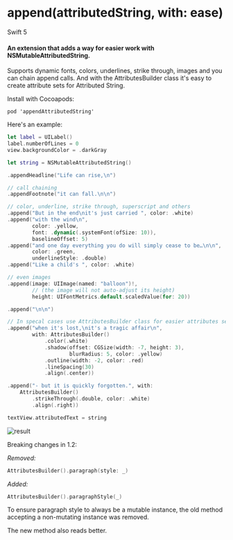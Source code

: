 # append(attributedString, with: ease)
Swift 5

#### An extension that adds a way for easier work with NSMutableAttributedString.

Supports dynamic fonts, colors, underlines, strike through, images and you can chain append calls.
And with the AttributesBuilder class it's easy to create attribute sets for Attributed String.

Install with Cocoapods:
```
pod 'appendAttributedString'
```

Here's an example:

```swift
let label = UILabel()
label.numberOfLines = 0
view.backgroundColor = .darkGray

let string = NSMutableAttributedString()

.appendHeadline("Life can rise,\n")

// call chaining
.appendFootnote("it can fall.\n\n")

// color, underline, strike through, superscript and others
.append("But in the end\nit's just carried ", color: .white)
.append("with the wind\n",
        color: .yellow,
        font: .dynamic(.systemFont(ofSize: 10)),
        baselineOffset: 5)
.append("and one day everything you do will simply cease to be…\n\n",
        color: .green,
        underlineStyle: .double)
.append("Like a child's ", color: .white)

// even images
.append(image: UIImage(named: "balloon")!,
        // (the image will not auto-adjust its height)
        height: UIFontMetrics.default.scaledValue(for: 20))

.append("\n\n")

// In specal cases use AttributesBuilder class for easier attributes set up
.append("when it's lost,\nit's a tragic affair\n",
        with: AttributesBuilder()
            .color(.white)
            .shadow(offset: CGSize(width: -7, height: 3),
                    blurRadius: 5, color: .yellow)
            .outline(width: -2, color: .red)
            .lineSpacing(30)
            .align(.center))

.append("- but it is quickly forgotten.", with:
    AttributesBuilder()
        .strikeThrough(.double, color: .white)
        .align(.right))

textView.attributedText = string
```

![result](https://github.com/ysoftware/appendAttributedStringWithEase/blob/master/image2.png?raw=true)



Breaking changes in 1.2:

*Removed:*
```swift
AttributesBuilder().paragraph(style: _)
```

*Added:*
```swift
AttributesBuilder().paragraphStyle(_)
```

To ensure paragraph style to always be a mutable instance, the old method accepting a non-mutating instance was removed.

The new method also reads better.

